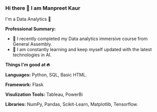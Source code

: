 ### Hi there 👋 I am Manpreet Kaur

I'm a Data Analytics 🌱

**Professional Summary:**

- 🔭 I recently completed my Data analytics immersive course from General Assembly.
- 🌱 I am constantly learning and keep myself updated with the latest technologies in AI.


**Things I'm good at :fire:**

**Languages:**  Python, SQL, Basic HTML.

**Framework:** Flask

**Visulization Tools:** Tableau, PowerBi

**Libraries:** NumPy, Pandas, Scikit-Learn, Matplotlib, Tensorflow.

